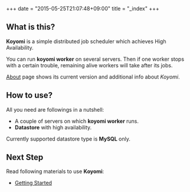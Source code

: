 +++
date = "2015-05-25T21:07:48+09:00"
title = "_index"
+++

## What is this?

**Koyomi** is a simple distributed job scheduler which achieves High Availability.

You can run **koyomi worker** on several servers.
Then if one worker stops with a certain trouble, remaining alive workers will take after its jobs.

[About](about) page shows its current version and additional info about _Koyomi_.

## How to use?

All you need are followings in a nutshell:

* A couple of servers on which **koyomi worker** runs.
* **Datastore** with high availability.

Currently supported datastore type is **MySQL** only.

## Next Step

Read following materials to use **Koyomi**:

* [Getting Started](bootstrap)
